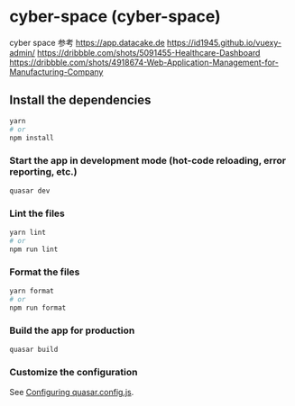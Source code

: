 # cyber-space (cyber-space)

cyber space
参考 https://app.datacake.de
https://id1945.github.io/vuexy-admin/
https://dribbble.com/shots/5091455-Healthcare-Dashboard
https://dribbble.com/shots/4918674-Web-Application-Management-for-Manufacturing-Company
## Install the dependencies

```bash
yarn
# or
npm install
```

### Start the app in development mode (hot-code reloading, error reporting, etc.)

```bash
quasar dev
```

### Lint the files

```bash
yarn lint
# or
npm run lint
```

### Format the files

```bash
yarn format
# or
npm run format
```

### Build the app for production

```bash
quasar build
```

### Customize the configuration

See [Configuring quasar.config.js](https://v2.quasar.dev/quasar-cli-vite/quasar-config-js).
